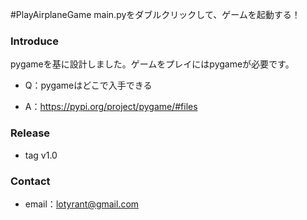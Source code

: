 #PlayAirplaneGame
main.pyをダブルクリックして、ゲームを起動する！



### Introduce

pygameを基に設計しました。ゲームをプレイにはpygameが必要です。

- Q：pygameはどこで入手できる

- A：https://pypi.org/project/pygame/#files

  

### Release

- tag v1.0

### Contact

- email：lotyrant@gmail.com
